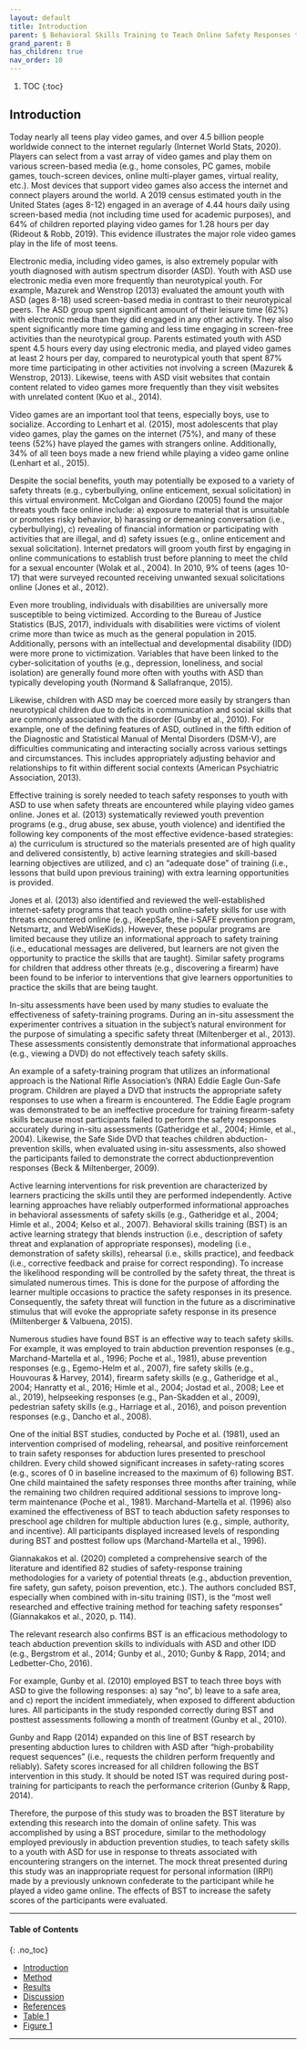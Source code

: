 ```yaml
---
layout: default
title: Introduction 
parent: § Behavioral Skills Training to Teach Online Safety Responses to Youth with Autism Spectrum Disorder  
grand_parent: B 
has_children: true
nav_order: 10 
---
```

<style>
.dont-break-out {
  /* These are technically the same, but use both */
  overflow-wrap: break-word;
  word-wrap: break-word;

     -ms-word-break: break-all;
  /* This is the dangerous one in WebKit, as it breaks things wherever */
  word-break: break-all;
  /* Instead use this non-standard one: */
  word-break: break-word;
}

.youtube-container {
    position: relative;
    width: 100%;
    height: 0;
    padding-bottom: 56.25%;
}
.youtube-video {
    position: absolute;
    top: 0;
    left: 0;
    width: 100%;
    height: 100%;
}

</style>

<div class="dont-break-out" markdown="1">

1. TOC
{:toc}

## Introduction
Today nearly all teens play video games, and over 4.5 billion people worldwide connect to the internet regularly (Internet World Stats, 2020). Players can select from a vast array of video games and play them on various screen-based media (e.g., home consoles, PC games, mobile games, touch-screen devices, online multi-player games, virtual reality, etc.). Most devices that support video games also access the internet and connect players around the world. A 2019 census estimated youth in the United States (ages 8-12) engaged in an average of 4.44 hours daily using screen-based media (not including time used for academic purposes), and 64% of children reported playing video games for 1.28 hours per day (Rideout & Robb, 2019). This evidence illustrates the major role video games play in the life of most teens.

Electronic media, including video games, is also extremely popular with youth diagnosed with autism spectrum disorder (ASD). Youth with ASD use electronic media even more frequently than neurotypical youth. For example, Mazurek and Wenstrop (2013) evaluated the amount youth with ASD (ages 8-18) used screen-based media in contrast to their neurotypical peers. The ASD group spent significant amount of their leisure time (62%) with electronic media than they did engaged in any other activity. They also spent significantly more time gaming and less time engaging in screen-free activities than the neurotypical group. Parents estimated youth with ASD spent 4.5 hours every day using electronic media, and played video games at least 2 hours per day, compared to neurotypical youth that spent 87% more time participating in other activities not involving a screen (Mazurek & Wenstrop, 2013). Likewise, teens with ASD visit websites that contain content related to video games more frequently than they visit websites with unrelated content (Kuo et al., 2014).

Video games are an important tool that teens, especially boys, use to socialize. According to Lenhart et al. (2015), most adolescents that play video games, play the games on the internet (75%), and many of these teens (52%) have played the games with strangers online. Additionally, 34% of all teen boys made a new friend while playing a video game online (Lenhart et al., 2015).

Despite the social benefits, youth may potentially be exposed to a variety of safety threats (e.g., cyberbullying, online enticement, sexual solicitation) in this virtual environment. McColgan and Giordano (2005) found the major threats youth face online include: a) exposure to material that is unsuitable or promotes risky behavior, b) harassing or demeaning conversation (i.e., cyberbullying), c) revealing of financial information or participating with activities that are illegal, and d) safety issues (e.g., online enticement and sexual solicitation). Internet predators will groom youth first by engaging in online communications to establish trust before planning to meet the child for a sexual encounter (Wolak et al., 2004). In 2010, 9% of teens (ages 10-17) that were surveyed recounted receiving unwanted sexual solicitations online (Jones et al., 2012).

Even more troubling, individuals with disabilities are universally more susceptible to being victimized. According to the Bureau of Justice Statistics (BJS, 2017), individuals with disabilities were victims of violent crime more than twice as much as the general population in 2015. Additionally, persons with an intellectual and developmental disability (IDD) were more prone to victimization. Variables that have been linked to the cyber-solicitation of youths (e.g., depression, loneliness, and social isolation) are generally found more often with youths with ASD than typically developing youth (Normand & Sallafranque, 2015).

Likewise, children with ASD may be coerced more easily by strangers than neurotypical children due to deficits in communication and social skills that are commonly associated with the disorder (Gunby et al., 2010). For example, one of the defining features of ASD, outlined in the fifth edition of the Diagnostic and Statistical Manual of Mental Disorders (DSM-V), are difficulties communicating and interacting socially across various settings and circumstances. This includes appropriately adjusting behavior and relationships to fit within different social contexts (American Psychiatric Association, 2013).

Effective training is sorely needed to teach safety responses to youth with ASD to use when safety threats are encountered while playing video games online. Jones et al. (2013) systematically reviewed youth prevention programs (e.g., drug abuse, sex abuse, youth violence) and identified the following key components of the most effective evidence-based strategies: a) the curriculum is structured so the materials presented are of high quality and delivered consistently, b) active learning strategies and skill-based learning objectives are utilized, and c) an “adequate dose” of training (i.e., lessons that build upon previous training) with extra learning opportunities is provided.

Jones et al. (2013) also identified and reviewed the well-established internet-safety programs that teach youth online-safety skills for use with threats encountered online (e.g., iKeepSafe, the i-SAFE prevention program, Netsmartz, and WebWiseKids). However, these popular programs are limited because they utilize an informational approach to safety training (i.e., educational messages are delivered, but learners are not given the opportunity to practice the skills that are taught). Similar safety programs for children that address other threats (e.g., discovering a firearm) have been found to be inferior to interventions that give learners opportunities to practice the skills that are being taught.

In-situ assessments have been used by many studies to evaluate the effectiveness of safety-training programs. During an in-situ assessment the experimenter contrives a situation in the subject’s natural environment for the purpose of simulating a specific safety threat (Miltenberger et al., 2013). These assessments consistently demonstrate that informational approaches (e.g., viewing a DVD) do not effectively teach safety skills.

An example of a safety-training program that utilizes an informational approach is the National Rifle Association’s (NRA) Eddie Eagle Gun-Safe program. Children are played a DVD that instructs the appropriate safety responses to use when a firearm is encountered. The Eddie Eagle program was demonstrated to be an ineffective procedure for training firearm-safety skills because most participants failed to perform the safety responses accurately during in-situ assessments (Gatheridge et al., 2004; Himle, et al., 2004). Likewise, the Safe Side DVD that teaches children abduction-prevention skills, when evaluated using in-situ assessments, also showed the participants failed to demonstrate the correct abductionprevention responses (Beck & Miltenberger, 2009).

Active learning interventions for risk prevention are characterized by learners practicing the skills until they are performed independently. Active learning approaches have reliably outperformed informational approaches in behavioral assessments of safety skills (e.g., Gatheridge et al., 2004; Himle et al., 2004; Kelso et al., 2007). Behavioral skills training (BST) is an active learning strategy that blends instruction (i.e., description of safety threat and explanation of appropriate responses), modeling (i.e., demonstration of safety skills), rehearsal (i.e., skills practice), and feedback (i.e., corrective feedback and praise for correct responding). To increase the likelihood responding will be controlled by the safety threat, the threat is simulated numerous times. This is done for the purpose of affording the learner multiple occasions to practice the safety responses in its presence. Consequently, the safety threat will function in the future as a discriminative stimulus that will evoke the appropriate safety response in its presence (Miltenberger & Valbuena, 2015). 

Numerous studies have found BST is an effective way to teach safety skills. For example, it was employed to train abduction prevention responses (e.g., Marchand-Martella et al., 1996; Poche et al., 1981), abuse prevention responses (e.g., Egemo-Helm et al., 2007), fire safety skills (e.g., Houvouras & Harvey, 2014), firearm safety skills (e.g., Gatheridge et al., 2004; Hanratty et al., 2016; Himle et al., 2004; Jostad et al., 2008; Lee et al., 2019), helpseeking responses (e.g., Pan-Skadden et al., 2009), pedestrian safety skills (e.g., Harriage et al., 2016), and poison prevention responses (e.g., Dancho et al., 2008).

One of the initial BST studies, conducted by Poche et al. (1981), used an intervention comprised of modeling, rehearsal, and positive reinforcement to train safety responses for abduction lures presented to preschool children. Every child showed significant increases in safety-rating scores (e.g., scores of 0 in baseline increased to the maximum of 6) following BST. One child maintained the safety responses three months after training, while the remaining two children required additional sessions to improve long-term maintenance (Poche et al., 1981). Marchand-Martella et al. (1996) also examined the effectiveness of BST to teach abduction safety responses to preschool age children for multiple abduction lures (e.g., simple, authority, and incentive). All participants displayed increased levels of responding during BST and posttest follow ups (Marchand-Martella et al., 1996).

Giannakakos et al. (2020) completed a comprehensive search of the literature and identified 82 studies of safety-response training methodologies for a variety of potential threats (e.g., abduction prevention, fire safety, gun safety, poison prevention, etc.). The authors concluded BST, especially when combined with in-situ training (IST), is the “most well researched and effective training method for teaching safety responses” (Giannakakos et al., 2020, p. 114).

The relevant research also confirms BST is an efficacious methodology to teach abduction prevention skills to individuals with ASD and other IDD (e.g., Bergstrom et al., 2014; Gunby et al., 2010; Gunby & Rapp, 2014; and Ledbetter-Cho, 2016). 

For example, Gunby et al. (2010) employed BST to teach three boys with ASD to give the following responses: a) say “no”, b) leave to a safe area, and c) report the incident immediately, when exposed to different abduction lures. All participants in the study responded correctly during BST and posttest assessments following a month of treatment (Gunby et al., 2010). 

Gunby and Rapp (2014) expanded on this line of BST research by presenting abduction lures to children with ASD after “high-probability request sequences” (i.e., requests the children perform frequently and reliably). Safety scores increased for all children following the BST intervention in this study. It should be noted IST was required during post-training for participants to reach the performance criterion (Gunby & Rapp, 2014).

Therefore, the purpose of this study was to broaden the BST literature by extending this research into the domain of online safety. This was accomplished by using a BST procedure, similar to the methodology employed previously in abduction prevention studies, to teach safety skills to a youth with ASD for use in response to threats associated with encountering strangers on the internet. The mock threat presented during this study was an inappropriate request for personal information (IRPI) made by a previously unknown confederate to the participant while he played a video game online. The effects of BST to increase the safety scores of the participants were evaluated.

***

#### Table of Contents
{: .no_toc}

<ul><li> <a href="/docs/behavior/behavioral-sklls-training-to-teach-online-safety-responses-to-youth-with-autism-spectrum-disorder-1/">Introduction</a></li><li> <a href="/docs/behavior/behavioral-sklls-training-to-teach-online-safety-responses-to-youth-with-autism-spectrum-disorder-2/">Method</a></li><li> <a href="/docs/behavior/behavioral-sklls-training-to-teach-online-safety-responses-to-youth-with-autism-spectrum-disorder-3/">Results</a></li><li> <a href="/docs/behavior/behavioral-sklls-training-to-teach-online-safety-responses-to-youth-with-autism-spectrum-disorder-4/">Discussion</a></li><li> <a href="/docs/behavior/behavioral-sklls-training-to-teach-online-safety-responses-to-youth-with-autism-spectrum-disorder-5/">References</a></li><li> <a href="/docs/behavior/behavioral-sklls-training-to-teach-online-safety-responses-to-youth-with-autism-spectrum-disorder-6/">Table 1</a></li><li> <a href="/docs/behavior/behavioral-sklls-training-to-teach-online-safety-responses-to-youth-with-autism-spectrum-disorder-7/">Figure 1</a></li></ul>

***

</div>
